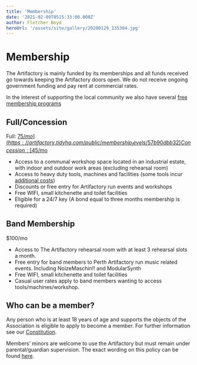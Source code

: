 ```yaml
---
title: 'Membership'
date: '2021-02-09T0515:33:00.000Z'
author: Fletcher Boyd
heroUrl: '/assets/site/gallery/20200129_135304.jpg'
---
```


# Membership

The Artifactory is mainly funded by its memberships and all funds received go towards keeping the Artifactory doors open. We do not receive ongoing government funding and pay rent at commercial rates.

In the interest of supporting the local community we also have several [free membership programs](/pages/membership)

## Full/Concession

Full: [$75/mo](https://artifactory.tidyhq.com/public/membership_levels/57b90dbb32)
Concession: [$45/mo](https://artifactory.tidyhq.com/public/membership_levels/53401b970f)

- Access to a communal workshop space located in an industrial estate, with indoor and outdoor work areas (excluding rehearsal room)
- Access to heavy duty tools, machines and facilities (some tools incur [additional costs](https://wiki.artifactory.org.au/doku.php?id=committee:committeerulings#tool_usage_fees))
- Discounts or free entry for Artifactory run events and workshops
- Free WIFI, small kitchenette and toilet facilities
- Eligible for a 24/7 key (A bond equal to three months membership is required)

## Band Membership

$100/mo

- Access to The Artifactory rehearsal room with at least 3 rehearsal slots a month.
- Free entry for band members to Perth Artifactory run music related events. Including NoizeMaschin!! and ModularSynth
- Free WIFI, small kitchenette and toilet facilities
- Casual user rates apply to band members wanting to access tools/machines/workshop.

## Who can be a member?

Any person who is at least 18 years of age and supports the objects of the Association is eligible to apply to become a member. For further information see our [Constitution](https://wiki.artifactory.org.au/constitution).

Members’ minors are welcome to use the Artifactory but must remain under parental/guardian supervision. The exact wording on this policy can be found [here](https://wiki.artifactory.org.au/doku.php?id=committee:committeerulings#minors_in_the_space).